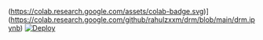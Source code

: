 (https://colab.research.google.com/assets/colab-badge.svg)](https://colab.research.google.com/github/rahulzxxm/drm/blob/main/drm.ipynb)
[![Deploy](https://www.herokucdn.com/deploy/button.svg)](https://heroku.com/deploy?template=https://github.com/rahulzxxm/drm)
